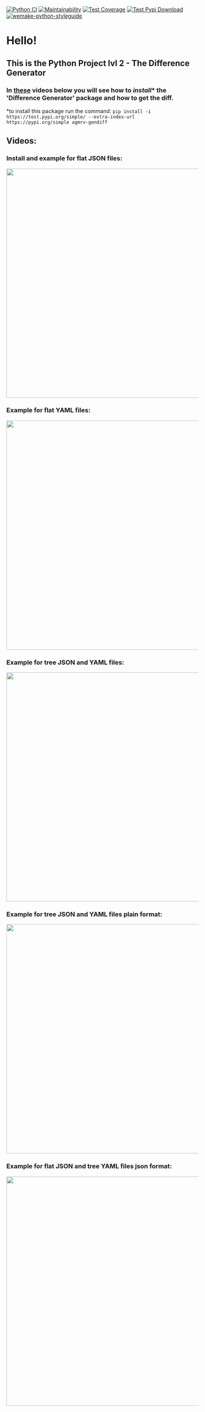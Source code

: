 [![Python CI](https://github.com/agmrv/python-project-lvl2/workflows/Python%20CI/badge.svg)](https://github.com/agmrv/python-project-lvl2/actions)
[![Maintainability](https://api.codeclimate.com/v1/badges/aadcef266d7fbd2937a2/maintainability)](https://codeclimate.com/github/agmrv/python-project-lvl2/maintainability)
[![Test Coverage](https://api.codeclimate.com/v1/badges/aadcef266d7fbd2937a2/test_coverage)](https://codeclimate.com/github/agmrv/python-project-lvl2/test_coverage)
[![Test Pypi Download](https://img.shields.io/badge/Test%20Pypi-Download-brightgreen)](https://test.pypi.org/project/agmrv-gendiff/#files)
[![wemake-python-styleguide](https://img.shields.io/badge/style-wemake-000000.svg)](https://github.com/wemake-services/wemake-python-styleguide)

# Hello!

## This is the Python Project lvl 2 - The Difference Generator

### In [these](#videos) videos below you will see how to *install** the 'Difference Generator' package and how to get the diff.
*to install this package run the command:
`pip install -i https://test.pypi.org/simple/ --extra-index-url https://pypi.org/simple agmrv-gendiff`

## Videos:
### Install and example for flat JSON files:
<a href="https://asciinema.org/a/p5PLICUICkCca1LAUdwLa3QMV" target="_blank"><img src="https://asciinema.org/a/p5PLICUICkCca1LAUdwLa3QMV.svg" width="600" ></a>

### Example for flat YAML files:
<a href="https://asciinema.org/a/BITsbDtgWDyRRnrnteWRfATfp" target="_blank"><img src="https://asciinema.org/a/BITsbDtgWDyRRnrnteWRfATfp.svg" width="600"></a>

### Example for tree JSON and YAML files:
<a href="https://asciinema.org/a/70RZuqWOTglJiXIyD2emZ7XQj" target="_blank"><img src="https://asciinema.org/a/70RZuqWOTglJiXIyD2emZ7XQj.svg" width="600"></a>

### Example for tree JSON and YAML files plain format:
<a href="https://asciinema.org/a/hxduq1cJzXAtKdCGVr4DnepVy" target="_blank"><img src="https://asciinema.org/a/hxduq1cJzXAtKdCGVr4DnepVy.svg" width="600"></a>

### Example for flat JSON and tree YAML files json format:
<a href="https://asciinema.org/a/pW118kAXWM55U6fuZ5e49yXZN" target="_blank"><img src="https://asciinema.org/a/pW118kAXWM55U6fuZ5e49yXZN.svg" width="600"></a>

